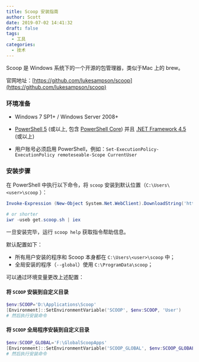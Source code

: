 ```yaml
---
title: Scoop 安装指南
author: Scott
date: 2019-07-02 14:41:32
draft: false
tags:
  - 工具
categories:
  - 技术
---
```

Scoop 是 Windows 系统下的一个开源的包管理器，类似于Mac 上的 brew。
<!--more-->

官网地址：[https://github.com/lukesampson/scoop](https://github.com/lukesampson/scoop)

### 环境准备

* Windows 7 SP1+ / Windows Server 2008+

* [PowerShell 5](https://aka.ms/wmf5download) (或以上, 包含 [PowerShell Core](https://docs.microsoft.com/en-us/powershell/scripting/install/installing-powershell-core-on-windows?view=powershell-6)) 并且 [.NET Framework 4.5](https://www.microsoft.com/net/download) (或以上)
* 用户账号必须启用 PowerShell，例如：`Set-ExecutionPolicy-ExecutionPolicy remoteseable-Scope CurrentUser`

### 安装步骤

在 PowerShell 中执行以下命令，将 `scoop` 安装到默认位置（`C:\Users\<user>\scoop` ）：

```powershell
Invoke-Expression (New-Object System.Net.WebClient).DownloadString('https://get.scoop.sh')

# or shorter
iwr -useb get.scoop.sh | iex
```

一旦安装完毕，运行 `scoop help` 获取指令帮助信息。

默认配置如下： 

* 所有用户安装的程序和 Scoop 本身都在 `C:\Users\<user>\scoop` 中；
* 全局安装的程序（`--global`）使用 `C:\ProgramData\scoop`；

可以通过环境变量更改上述配置：

#### 将 `SCOOP` 安装到自定义目录

```powershell
$env:SCOOP='D:\Applications\Scoop'
[Environment]::SetEnvironmentVariable('SCOOP', $env:SCOOP, 'User')
# 然后执行安装命令
```

#### 将 `SCOOP` 全局程序安装到自定义目录

```powershell
$env:SCOOP_GLOBAL='F:\GlobalScoopApps'
[Environment]::SetEnvironmentVariable('SCOOP_GLOBAL', $env:SCOOP_GLOBAL, 'Machine')
# 然后执行安装命令
```

